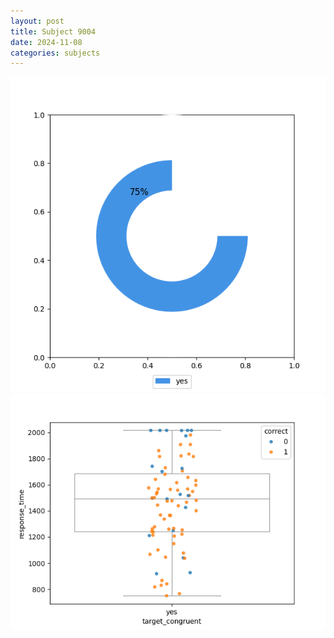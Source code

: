 ```yaml
---
layout: post
title: Subject 9004
date: 2024-11-08
categories: subjects
---
```


![](data/9004/run-9/9004_accuracy_target_congruence.png)
![](data/9004/run-9/9004_rt_congruence.png)
